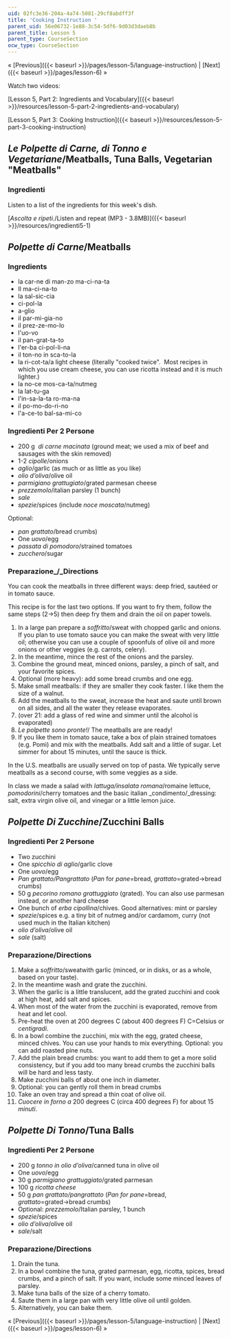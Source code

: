 ```yaml
---
uid: 02fc3e36-204a-4a74-5081-29cf8abdff3f
title: 'Cooking Instruction '
parent_uid: 56e06732-1e88-3c54-5df6-9d03d3daeb8b
parent_title: Lesson 5
parent_type: CourseSection
ocw_type: CourseSection
---
```


« [Previous]({{< baseurl >}}/pages/lesson-5/language-instruction) | [Next]({{< baseurl >}}/pages/lesson-6) »

Watch two videos:

[Lesson 5, Part 2: Ingredients and Vocabulary]({{< baseurl >}}/resources/lesson-5-part-2-ingredients-and-vocabulary)

[Lesson 5, Part 3: Cooking Instruction]({{< baseurl >}}/resources/lesson-5-part-3-cooking-instruction)

_Le Polpette di Carne, di Tonno e Vegetariane_/Meatballs, Tuna Balls, Vegetarian "Meatballs"
--------------------------------------------------------------------------------------------

### Ingredienti

Listen to a list of the ingredients for this week's dish.

[_Ascolta e ripeti._/Listen and repeat (MP3 - 3.8MB)]({{< baseurl >}}/resources/ingredienti5-1)

_Polpette di Carne_/Meatballs
-----------------------------

### Ingredients

*   la car-ne di man-zo ma-ci-na-ta 
*   Il ma-ci-na-to
*   la sal-sic-cia
*   ci-pol-la
*   a-glio
*   il par-mi-gia-no
*   il prez-ze-mo-lo
*   l'uo-vo
*   il pan-grat-ta-to
*   l'er-ba ci-pol-li-na
*   il ton-no in sca-to-la
*   la ri-cot-ta/a light cheese (literally "cooked twice".  Most recipes in which you use cream cheese, you can use ricotta instead and it is much lighter.)
*   la no-ce mos-ca-ta/nutmeg
*   la lat-tu-ga
*   l'in-sa-la-ta ro-ma-na
*   il po-mo-do-ri-no
*   l'a-ce-to bal-sa-mi-co

### Ingredienti Per 2 Persone

*   200 g  _di_ _carne macinata_ (ground meat; we used a mix of beef and sausages with the skin removed)
*   1-2 _cipolle_/onions
*   _aglio_/garlic (as much or as little as you like)
*   _olio d’oliva_/olive oil
*   _parmigiano grattugiato_/grated parmesan cheese
*   _prezzemolo_/italian parsley (1 bunch)
*   _sale_
*   _spezie_/spices (include _noce moscata_/nutmeg)

Optional:

*   _pan grattato_/bread crumbs)
*   One _uovo_/egg
*   _passata di pomodoro_/strained tomatoes
*   _zucchero_/sugar

### Preparazione_/_Directions

You can cook the meatballs in three different ways: deep fried, sautéed or in tomato sauce.

This recipe is for the last two options. If you want to fry them, follow the same steps (2→5) then deep fry them and drain the oil on paper towels.

1.  In a large pan prepare a _soffritto_/sweat with chopped garlic and onions. If you plan to use tomato sauce you can make the sweat with very little oil; otherwise you can use a couple of spoonfuls of olive oil and more onions or other veggies (e.g. carrots, celery).
2.  In the meantime, mince the rest of the onions and the parsley.
3.  Combine the ground meat, minced onions, parsley, a pinch of salt, and your favorite spices.
4.  Optional (more heavy): add some bread crumbs and one egg.
5.  Make small meatballs: if they are smaller they cook faster. I like them the size of a walnut.
6.  Add the meatballs to the sweat, increase the heat and saute until brown on all sides, and all the water they release evaporates.
7.  (over 21: add a glass of red wine and simmer until the alcohol is evaporated)
8.  _Le polpette sono pronte!_/ The meatballs are are ready!
9.  If you like them in tomato sauce, take a box of plain strained tomatoes (e.g. Pomì) and mix with the meatballs. Add salt and a little of sugar. Let simmer for about 15 minutes, until the sauce is thick.

In the U.S. meatballs are usually served on top of pasta. We typically serve meatballs as a second course, with some veggies as a side.

In class we made a salad with _lattuga/insalata romana_/romaine lettuce, _pomodorini_/cherry tomatoes and the basic italian _condimento/_dressing: salt, extra virgin olive oil, and vinegar or a little lemon juice.

_Polpette Di Zucchine_/Zucchini Balls
-------------------------------------

### Ingredienti Per 2 Persone

*   Two zucchini
*   One _spicchio di aglio_/garlic clove
*   One _uovo_/egg
*   _Pan grattato/Pangrattato_ (_Pan_ for _pane_\=bread, _grattato_\=grated→bread crumbs)
*   50 g _pecorino romano_ _grattuggiato_ (grated). You can also use parmesan instead, or another hard cheese
*   One bunch of _erba cipollina_/chives. Good alternatives: mint or parsley
*   _spezie_/spices e.g. a tiny bit of nutmeg and/or cardamom, curry (not used much in the Italian kitchen)
*   _olio d’oliva_/olive oil
*   _sale_ (salt)

### Preparazione/Directions

1.  Make a _soffritto_/sweatwith garlic (minced, or in disks, or as a whole, based on your taste).
2.  In the meantime wash and grate the zucchini.
3.  When the garlic is a little translucent, add the grated zucchini and cook at high heat, add salt and spices.
4.  When most of the water from the zucchini is evaporated, remove from heat and let cool.
5.  Pre-heat the oven at 200 degrees C (about 400 degrees F) C=Celsius or _centigradi_.
6.  In a bowl combine the zucchini, mix with the egg, grated cheese, minced chives. You can use your hands to mix everything. Optional: you can add roasted pine nuts.
7.  Add the plain bread crumbs: you want to add them to get a more solid consistency, but if you add too many bread crumbs the zucchini balls will be hard and less tasty.
8.  Make zucchini balls of about one inch in diameter.
9.  Optional: you can gently roll them in bread crumbs
10.  Take an oven tray and spread a thin coat of olive oil.
11.  _Cuocere in forno a_ 200 degrees C (circa 400 degrees F) for about 15 _minuti_.

_Polpette Di Tonno_/Tuna Balls
------------------------------

### Ingredienti Per 2 Persone

*   200 g _tonno in olio d’oliva_/canned tuna in olive oil
*   One _uovo_/egg
*   30 g _parmigiano grattuggiato_/grated parmesan
*   100 g _ricotta cheese_
*   50 g _pan grattato/pangrattato_ (_Pan for pane_\=bread, _grattato_\=grated→bread crumbs)
*   Optional: _prezzemolo_/Italian parsley, 1 bunch
*   _spezie_/spices
*   _olio d’oliva_/olive oil
*   _sale_/salt

### Preparazione/Directions

1.  Drain the tuna.
2.  In a bowl combine the tuna, grated parmesan, egg, ricotta, spices, bread crumbs, and a pinch of salt. If you want, include some minced leaves of parsley.
3.  Make tuna balls of the size of a cherry tomato.
4.  Saute them in a large pan with very little olive oil until golden.
5.  Alternatively, you can bake them.

« [Previous]({{< baseurl >}}/pages/lesson-5/language-instruction) | [Next]({{< baseurl >}}/pages/lesson-6) »
